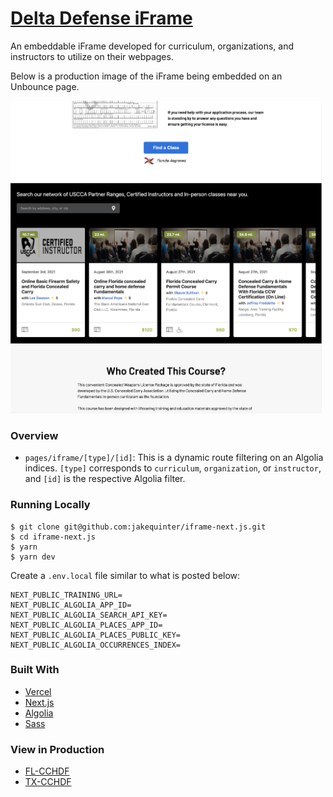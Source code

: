 # [Delta Defense iFrame](https://iframe-next-js.vercel.app/)

An embeddable iFrame developed for curriculum, organizations, and instructors to utilize on their webpages.

Below is a production image of the iFrame being embedded on an Unbounce page.

<img src="public/images/README_displayimage.png" height="500" />

### Overview

- `pages/iframe/[type]/[id]`: This is a dynamic route filtering on an Algolia indices. `[type]` corresponds to `curriculum`, `organization`, or `instructor`, and `[id]` is the respective Algolia filter.

### Running Locally

```
$ git clone git@github.com:jakequinter/iframe-next.js.git
$ cd iframe-next.js
$ yarn
$ yarn dev
```

Create a `.env.local` file similar to what is posted below:

```
NEXT_PUBLIC_TRAINING_URL=
NEXT_PUBLIC_ALGOLIA_APP_ID=
NEXT_PUBLIC_ALGOLIA_SEARCH_API_KEY=
NEXT_PUBLIC_ALGOLIA_PLACES_APP_ID=
NEXT_PUBLIC_ALGOLIA_PLACES_PUBLIC_KEY=
NEXT_PUBLIC_ALGOLIA_OCCURRENCES_INDEX=
```

### Built With

- [Vercel](https://vercel.com/)
- [Next.js](https://nextjs.org/)
- [Algolia](https://www.algolia.com/)
- [Sass](https://sass-lang.com/)

### View in Production

- [FL-CCHDF](https://www.usconcealedcarry.com/uscca-info/product/florida-license-to-carry-course/)
- [TX-CCHDF](https://www.usconcealedcarry.com/uscca-info/product/texas-license-to-carry-course/)
